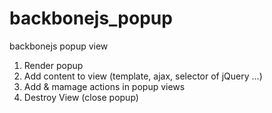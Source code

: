 backbonejs_popup
================

backbonejs popup view

1. Render popup
2. Add content to view (template, ajax, selector of jQuery ...)
3. Add & mamage actions in popup views
4. Destroy View (close popup)
